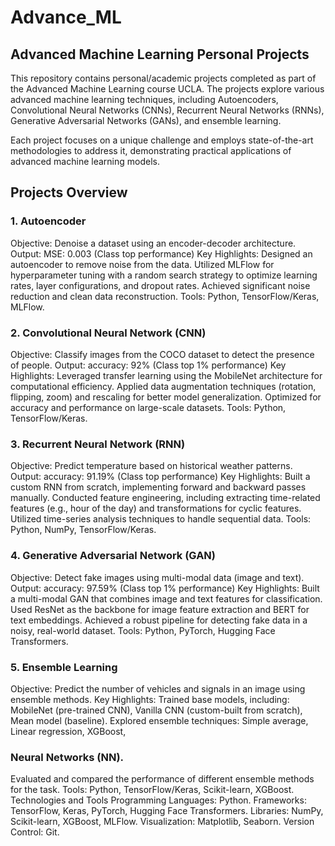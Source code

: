 # Advance_ML

## Advanced Machine Learning Personal Projects

This repository contains personal/academic projects completed as part of the Advanced Machine Learning course UCLA. The projects explore various advanced machine learning techniques, including Autoencoders, Convolutional Neural Networks (CNNs), Recurrent Neural Networks (RNNs), Generative Adversarial Networks (GANs), and ensemble learning.

Each project focuses on a unique challenge and employs state-of-the-art methodologies to address it, demonstrating practical applications of advanced machine learning models.

## Projects Overview

### 1. Autoencoder
Objective: Denoise a dataset using an encoder-decoder architecture.
Output: MSE: 0.003 (Class top performance)
Key Highlights:
Designed an autoencoder to remove noise from the data.
Utilized MLFlow for hyperparameter tuning with a random search strategy to optimize learning rates, layer configurations, and dropout rates.
Achieved significant noise reduction and clean data reconstruction.
Tools: Python, TensorFlow/Keras, MLFlow.

### 2. Convolutional Neural Network (CNN)
Objective: Classify images from the COCO dataset to detect the presence of people.
Output: accuracy: 92% (Class top 1% performance)
Key Highlights:
Leveraged transfer learning using the MobileNet architecture for computational efficiency.
Applied data augmentation techniques (rotation, flipping, zoom) and rescaling for better model generalization.
Optimized for accuracy and performance on large-scale datasets.
Tools: Python, TensorFlow/Keras.

### 3. Recurrent Neural Network (RNN)
Objective: Predict temperature based on historical weather patterns.
Output: accuracy: 91.19% (Class top performance)
Key Highlights:
Built a custom RNN from scratch, implementing forward and backward passes manually.
Conducted feature engineering, including extracting time-related features (e.g., hour of the day) and transformations for cyclic features.
Utilized time-series analysis techniques to handle sequential data.
Tools: Python, NumPy, TensorFlow/Keras.

### 4. Generative Adversarial Network (GAN)
Objective: Detect fake images using multi-modal data (image and text).
Output: accuracy: 97.59% (Class top 1% performance)
Key Highlights:
Built a multi-modal GAN that combines image and text features for classification.
Used ResNet as the backbone for image feature extraction and BERT for text embeddings.
Achieved a robust pipeline for detecting fake data in a noisy, real-world dataset.
Tools: Python, PyTorch, Hugging Face Transformers.

### 5. Ensemble Learning
Objective: Predict the number of vehicles and signals in an image using ensemble methods.
Key Highlights:
Trained base models, including:
MobileNet (pre-trained CNN),
Vanilla CNN (custom-built from scratch),
Mean model (baseline).
Explored ensemble techniques:
Simple average,
Linear regression,
XGBoost,
### Neural Networks (NN).
Evaluated and compared the performance of different ensemble methods for the task.
Tools: Python, TensorFlow/Keras, Scikit-learn, XGBoost.
Technologies and Tools
Programming Languages: Python.
Frameworks: TensorFlow, Keras, PyTorch, Hugging Face Transformers.
Libraries: NumPy, Scikit-learn, XGBoost, MLFlow.
Visualization: Matplotlib, Seaborn.
Version Control: Git.
